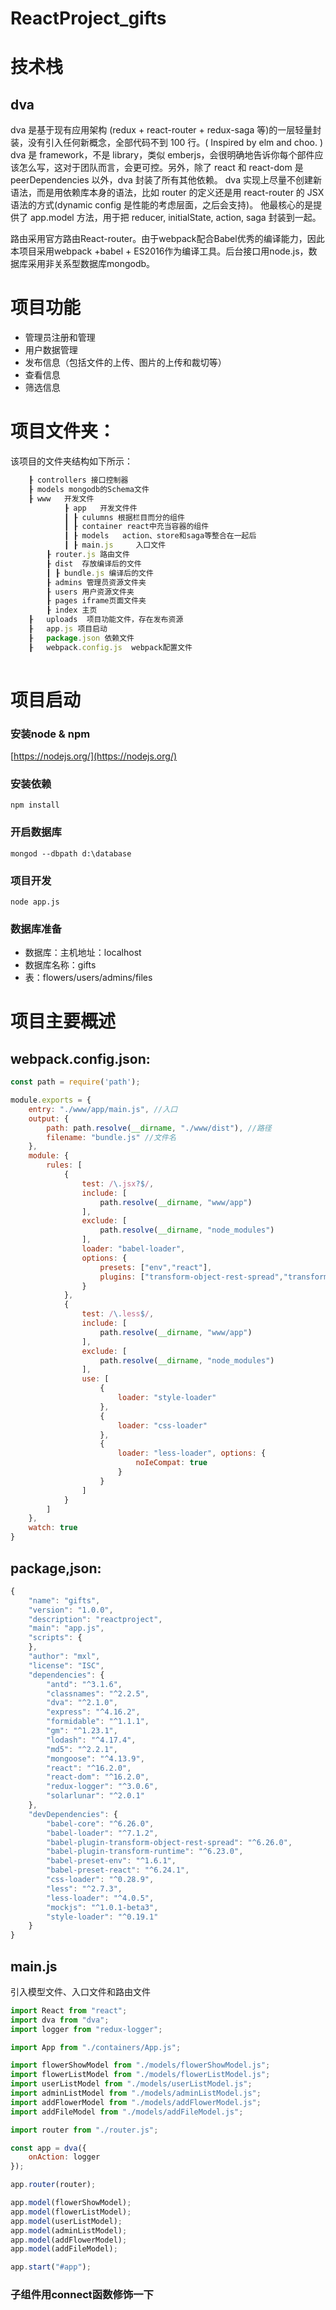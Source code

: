 # ReactProject_gifts

# 技术栈
## dva
dva 是基于现有应用架构 (redux + react-router + redux-saga 等)的一层轻量封装，没有引入任何新概念，全部代码不到 100 行。( Inspired by elm and choo. )
dva 是 framework，不是 library，类似 emberjs，会很明确地告诉你每个部件应该怎么写，这对于团队而言，会更可控。另外，除了 react 和 react-dom 是 peerDependencies 以外，dva 封装了所有其他依赖。
dva 实现上尽量不创建新语法，而是用依赖库本身的语法，比如 router 的定义还是用 react-router 的 JSX 语法的方式(dynamic config 是性能的考虑层面，之后会支持)。
他最核心的是提供了 app.model 方法，用于把 reducer, initialState, action, saga 封装到一起。

路由采用官方路由React-router。由于webpack配合Babel优秀的编译能力，因此本项目采用webpack +babel + ES2016作为编译工具。后台接口用node.js，数据库采用非关系型数据库mongodb。	
# 项目功能
* 管理员注册和管理
* 用户数据管理
* 发布信息（包括文件的上传、图片的上传和裁切等）
* 查看信息
* 筛选信息

# 项目文件夹：
该项目的文件夹结构如下所示：<br>
```javascript
    ┠ controllers 接口控制器 
    ┠ models mongodb的Schema文件
	┠ www 	开发文件
       		┠ app 	开发文件件
			┃ ┠	culumns 根据栏目而分的组件
			┃ ┠	container react中充当容器的组件	
			┃ ┠	models   action、store和saga等整合在一起后
			┃ ┠	main.js		入口文件
		┠ router.js	路由文件
        ┠ dist	存放编译后的文件
		┃ ┠ bundle.js 编译后的文件
        ┠ admins 管理员资源文件夹
        ┠ users 用户资源文件夹
        ┠ pages iframe页面文件夹
        ┠ index 主页
	┠	uploads  项目功能文件，存在发布资源
    ┠	app.js 项目启动
    ┠	package.json 依赖文件
    ┠	webpack.config.js  webpack配置文件
		
```
# 项目启动
### 安装node & npm

[https://nodejs.org/](https://nodejs.org/)


### 安装依赖

```shell
npm install
```

### 开启数据库

```shell
mongod --dbpath d:\database
```

### 项目开发

```shell
node app.js
```
###  数据库准备
* 数据库：主机地址：localhost
* 数据库名称：gifts
* 表：flowers/users/admins/files


# 项目主要概述
## webpack.config.json:
```javascript
const path = require('path');

module.exports = {
    entry: "./www/app/main.js", //入口
    output: {
        path: path.resolve(__dirname, "./www/dist"), //路径
        filename: "bundle.js" //文件名
    },
    module: {
        rules: [
            {   
                test: /\.jsx?$/,
                include: [
                    path.resolve(__dirname, "www/app")
                ],
                exclude: [
                    path.resolve(__dirname, "node_modules")
                ],
                loader: "babel-loader",
                options: {
                    presets: ["env","react"],
                    plugins: ["transform-object-rest-spread","transform-runtime"]
                }
            },
            {
                test: /\.less$/,
                include: [
                    path.resolve(__dirname, "www/app")
                ],
                exclude: [
                    path.resolve(__dirname, "node_modules")
                ],
                use: [
                    {
                        loader: "style-loader"
                    },
                    {
                        loader: "css-loader"
                    },
                    {
                        loader: "less-loader", options: {
                            noIeCompat: true
                        }
                    }
                ]
            }
        ]
    },
    watch: true
}
```
## package,json:
```javascript
{
    "name": "gifts",
    "version": "1.0.0",
    "description": "reactproject",
    "main": "app.js",
    "scripts": {
    },
    "author": "mxl",
    "license": "ISC",
    "dependencies": {
        "antd": "^3.1.6",
        "classnames": "^2.2.5",
        "dva": "^2.1.0",
        "express": "^4.16.2",
        "formidable": "^1.1.1",
        "gm": "^1.23.1",
        "lodash": "^4.17.4",
        "md5": "^2.2.1",
        "mongoose": "^4.13.9",
        "react": "^16.2.0",
        "react-dom": "^16.2.0",
        "redux-logger": "^3.0.6",
        "solarlunar": "^2.0.1"
    },
    "devDependencies": {
        "babel-core": "^6.26.0",
        "babel-loader": "^7.1.2",
        "babel-plugin-transform-object-rest-spread": "^6.26.0",
        "babel-plugin-transform-runtime": "^6.23.0",
        "babel-preset-env": "^1.6.1",
        "babel-preset-react": "^6.24.1",
        "css-loader": "^0.28.9",
        "less": "^2.7.3",
        "less-loader": "^4.0.5",
        "mockjs": "^1.0.1-beta3",
        "style-loader": "^0.19.1"
    }
}
```

## main.js
引入模型文件、入口文件和路由文件
```javascript
import React from "react";
import dva from "dva";
import logger from "redux-logger";

import App from "./containers/App.js";

import flowerShowModel from "./models/flowerShowModel.js";
import flowerListModel from "./models/flowerListModel.js";
import userListModel from "./models/userListModel.js";
import adminListModel from "./models/adminListModel.js";
import addFlowerModel from "./models/addFlowerModel.js";
import addFileModel from "./models/addFileModel.js";

import router from "./router.js";

const app = dva({
    onAction: logger
});

app.router(router);

app.model(flowerShowModel);
app.model(flowerListModel);
app.model(userListModel);
app.model(adminListModel);
app.model(addFlowerModel);
app.model(addFileModel);

app.start("#app");
```
### 子组件用connect函数修饰一下
